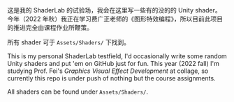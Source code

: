 这是我的 ShaderLab 的试验场，我会在这里写一些有的没的的 Unity shader。
今年（2022 年秋）我正在学习费广正老师的《图形特效编程》，所以目前此项目的推进完全由课程作业所鞭策。

所有 shader 可于 `Assets/Shaders/` 下找到。

This is my personal ShaderLab testfield, I'd occasionally write some random Unity shaders and put 'em on GitHub just for fun.
This year (2022 fall) I'm studying Prof. Fei's *Graphics Visual Effect Development* at collage, so currently this repo is under push of nothing but the course assignments.

All shaders can be found under `Assets/Shaders/`.
